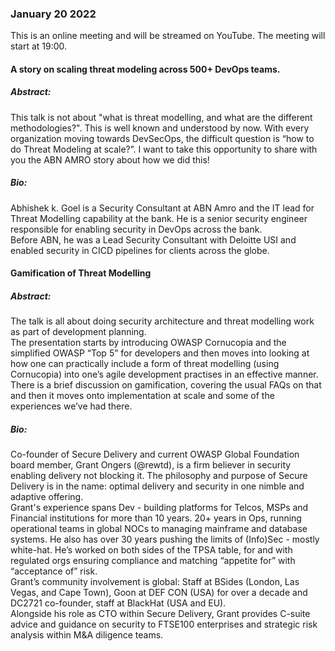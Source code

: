 ### January 20 2022
This is an online meeting and will be streamed on YouTube.
The meeting will start at 19:00.
#### A story on scaling threat modeling across 500+ DevOps teams.
##### Abstract:
This talk is not about "what is threat modelling, and what are the different methodologies?". This is well known and understood by now. With every organization moving towards DevSecOps, the difficult question is “how to do Threat Modeling at scale?”. I want to take this opportunity to share with you the ABN AMRO story about how we did this! 
##### Bio:
Abhishek k. Goel is a Security Consultant at ABN Amro and the IT lead for Threat Modelling capability at the bank. He is a senior security engineer responsible for enabling security in DevOps across the bank.  
Before ABN, he was a Lead Security Consultant with Deloitte USI and enabled security in CICD pipelines for clients across the globe. 
#### Gamification of Threat Modelling
##### Abstract:
The talk is all about doing security architecture and threat modelling work as part of development planning.  
The presentation starts by introducing OWASP Cornucopia and the simplified OWASP “Top 5” for developers and then moves into looking at how one can practically include a form of threat modelling (using Cornucopia) into one’s agile development practises in an effective manner.  
There is a brief discussion on gamification, covering the usual FAQs on that and then it moves onto implementation at scale and some of the experiences we’ve had there.
##### Bio:
Co-founder of Secure Delivery and current OWASP Global Foundation board member, Grant Ongers (@rewtd), is a firm believer in security enabling delivery not blocking it. The philosophy and purpose of Secure Delivery is in the name: optimal delivery and security in one nimble and adaptive offering.  
Grant's experience spans Dev - building platforms for Telcos, MSPs and Financial institutions for more than 10 years. 20+ years in Ops, running operational teams in global NOCs to managing mainframe and database systems. He also has over 30 years pushing the limits of (Info)Sec - mostly white-hat. He’s worked on both sides of the TPSA table, for and with regulated orgs ensuring compliance and matching “appetite for” with “acceptance of” risk.  
Grant’s community involvement is global: Staff at BSides (London, Las Vegas, and Cape Town), Goon at DEF CON (USA) for over a decade and DC2721 co-founder, staff at BlackHat (USA and EU).  
Alongside his role as CTO within Secure Delivery, Grant provides C-suite advice and guidance on security to FTSE100 enterprises and strategic risk analysis within M&A diligence teams. 
